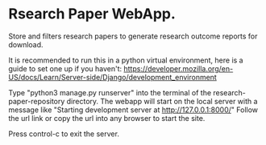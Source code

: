 # Rsearch Paper WebApp.

Store and filters research papers to generate research outcome reports for download. 

It is recommended to run this in a python virtual environment, here is a guide to set one up if you haven't: https://developer.mozilla.org/en-US/docs/Learn/Server-side/Django/development_environment

Type "python3 manage.py runserver" into the terminal of the research-paper-repository directory. The webapp will start on the local server with a message like "Starting development server at http://127.0.0.1:8000/" Follow the url link or copy the url into any browser to start the site.

Press control-c to exit the server.


